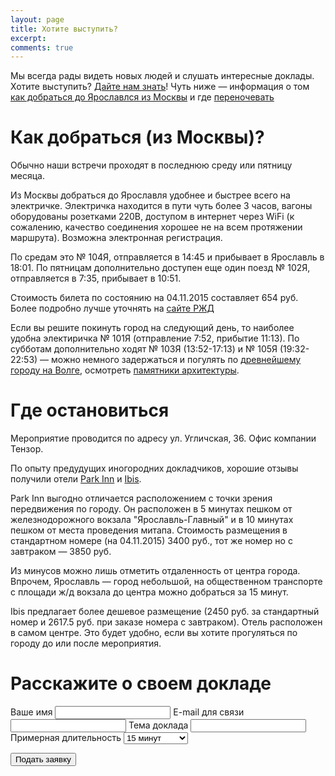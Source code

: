```yaml
---
layout: page
title: Хотите выступить?
excerpt: 
comments: true
---
```


Мы всегда рады видеть новых людей и слушать интересные доклады. 
Хотите выступить? [Дайте нам знать][form]! Чуть ниже &mdash; 
информация о том [как добраться до Ярославлся из Москвы][info] и где [переночевать][accommodation]

Как добраться (из Москвы)?
========

Обычно наши встречи проходят в последнюю среду или пятницу месяца.

Из Москвы добраться до Ярославля удобнее и быстрее всего на электричке. Электричка находится
в пути чуть более 3 часов, вагоны оборудованы розетками 220В, доступом в интернет через WiFi
(к сожалению, качество соединения хорошее не на всем протяжении маршрута). 
Возможна электронная регистрация.
 
По средам это № 104Я, отправляется в 14:45 и прибывает в Ярославль в 18:01. 
По пятницам дополнительно доступен еще один поезд № 102Я, отправляется в 7:35, прибывает в 10:51.

Стоимость билета по состоянию на 04.11.2015 составляет 654 руб. 
Более подробно лучше уточнять на [сайте РЖД][rzd]

Если вы решите покинуть город на следующий день, то наиболее удобна электиричка № 101Я 
(отправление 7:52, прибытие 11:13). По субботам дополнительно ходят № 103Я (13:52-17:13) и № 105Я
 (19:32-22:53) &mdash; можно немного задержаться и погулять по [древнейшему городу на Волге][yar-wiki-2], 
 осмотреть [памятники архитектуры][yar-wiki].
  
Где остановиться
=======

Мероприятие проводится по адресу ул. Угличская, 36. Офис компании Тензор.

По опыту предудущих иногородних докладчиков, хорошие отзывы получили отели [Park Inn][parkinn] и [Ibis][ibis].

Park Inn выгодно отличается расположением с точки зрения передвижения по городу. 
Он расположен в 5 минутах пешком от железнодорожного вокзала "Ярославль-Главный" и в 10 минутах
 пешком от места проведения митапа. Стоимость размещения в стандартном номере (на 04.11.2015) 3400 руб.,
 тот же номер но с завтраком &mdash; 3850 руб.
 
Из минусов можно лишь отметить отдаленность от центра города. Впрочем, Ярославль &mdash; город небольшой, 
на общественном транспорте с площади ж/д вокзала до центра можно добраться за 15 минут.
 
Ibis предлагает более дешевое размещение (2450 руб. за стандартный номер и 
2617.5 руб. при заказе номера с завтраком). Отель расположен в самом центре. Это будет удобно, 
если вы хотите прогуляться по городу до или после мероприятия.

Расскажите о своем докладе
=======

<form id="request" action="http://getsimpleform.com/messages?form_api_token=2e9c438668c9b50479edcbba97b8e85d" method="post">
  <!-- the redirect_to is optional, the form will redirect to the referrer on submission -->
  <input type='hidden' name='redirect_to' value='http://yarfrontend.ru/speakers/thank-you.html' />
  <!-- all your input fields here.... -->
  <label for='name'>Ваше имя</label>
  <input type='text' name='name' id='name' required=""/>
  <label for='email'>E-mail для связи</label>
  <input type='email' name='email' id='email' required=""/>
  <label for='theme'>Тема доклада</label>
  <input type='text' name='theme' id='theme' required="" />
  <label for='duration'>Примерная длительность</label>
  <select id="duration" name="duration" required="">
    <option value="15">15 минут</option>
    <option value="30">30 минут</option>
    <option value="45">45 минут</option>
    <option value="60">1 час</option>
    <option value="more">Больше часа</option>
  </select>
  <p>
  	<input type='submit' value='Подать заявку' class='btn' />
  </p>
</form>

[info]: #section
[accommodation]: #section-1
[form]: #request
[rzd]: http://pass.rzd.ru/
[parkinn]: http://www.parkinn.ru/hotel-yaroslavl
[ibis]: http://www.ibis.com/ru/hotel-7259-ibis-%D1%8F%D1%80%D0%BE%D1%81%D0%BB%D0%B0%D0%B2%D0%BB%D1%8C-%D1%86%D0%B5%D0%BD%D1%82%D1%80/index.shtml
[yar-wiki]: https://ru.wikipedia.org/wiki/%D0%90%D1%80%D1%85%D0%B8%D1%82%D0%B5%D0%BA%D1%82%D1%83%D1%80%D0%B0_%D0%AF%D1%80%D0%BE%D1%81%D0%BB%D0%B0%D0%B2%D0%BB%D1%8F
[yar-wiki-2]: https://ru.wikipedia.org/wiki/%D0%97%D0%BE%D0%BB%D0%BE%D1%82%D0%BE%D0%B5_%D0%BA%D0%BE%D0%BB%D1%8C%D1%86%D0%BE_%D0%A0%D0%BE%D1%81%D1%81%D0%B8%D0%B8#.D0.AF.D1.80.D0.BE.D1.81.D0.BB.D0.B0.D0.B2.D0.BB.D1.8C